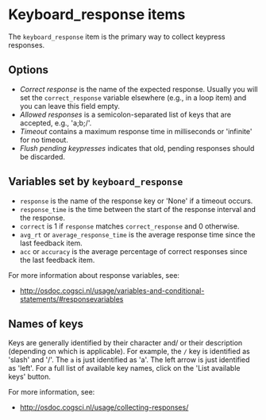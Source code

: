 # Keyboard_response items

The `keyboard_response` item is the primary way to collect keypress responses.

## Options

- *Correct response* is the name of the expected response. Usually you will set the `correct_response` variable elsewhere (e.g., in a loop item) and you can leave this field empty.
- *Allowed responses* is a semicolon-separated list of keys that are accepted, e.g., 'a;b;/'.
- *Timeout* contains a maximum response time in milliseconds or 'infinite' for no timeout.
- *Flush pending keypresses* indicates that old, pending responses should be discarded.

## Variables set by `keyboard_response`

- `response` is the name of the response key or 'None' if a timeout occurs.
- `response_time` is the time between the start of the response interval and the response.
- `correct` is 1 if `response` matches `correct_response` and 0 otherwise.
- `avg_rt` or `average_response_time` is the average response time since the last feedback item.
- `acc` or `accuracy` is the average percentage of correct responses since the last feedback item.

For more information about response variables, see:
	
- <http://osdoc.cogsci.nl/usage/variables-and-conditional-statements/#responsevariables>

## Names of keys

Keys are generally identified by their character and/ or their description (depending on which is applicable). For example, the `/` key is identified as 'slash' and '/'. The `a` is just identified as 'a'. The left arrow is just identified as 'left'. For a full list of available key names, click on the 'List available keys' button.

For more information, see:
	
- <http://osdoc.cogsci.nl/usage/collecting-responses/>
